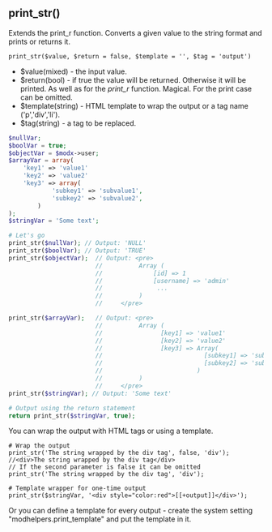 ## print_str()
Extends the print_r function. Converts a given value to the string format and prints or returns it. 

```print_str($value, $return = false, $template = '', $tag = 'output')```
- $value(mixed) - the input value.
- $return(bool) - if true the value will be returned. Otherwise it will be printed. As well as for the *print_r* function. Magical. For the print case can be omitted.
- $template(string) - HTML template to wrap the output or a tag name ('p','div','li').
- $tag(string) - a tag to be replaced.

```php
$nullVar;
$boolVar = true;
$objectVar = $modx->user;
$arrayVar = array(
	'key1' => 'value1'
	'key2' => 'value2'
	'key3' => array(
			'subkey1' => 'subvalue1',
			'subkey2' => 'subvalue2',
		)
);
$stringVar = 'Some text';

# Let's go
print_str($nullVar); // Output: 'NULL'
print_str($boolVar); // Output: 'TRUE'
print_str($objectVar);  // Output: <pre>
						//          Array (
						//              [id] => 1
						//              [username] => 'admin'
						//               ...
						//          )
						//	   </pre>

print_str($arrayVar);   // Output: <pre>
						//          Array (
						//                [key1] => 'value1'
                        //                [key2] => 'value2'
                        //                [key3] => Array(
                        //                            [subkey1] => 'subvalue1',
                        //                            [subkey2] => 'subvalue2',
                        //                          )
						//          )
						//	   </pre>
print_str($stringVar); // Output: 'Some text'

# Output using the return statement
return print_str($stringVar, true);
```
You can wrap the output with HTML tags or using a template.
```
# Wrap the output
print_str('The string wrapped by the div tag', false, 'div'); //<div>The string wrapped by the div tag</div>
// If the second parameter is false it can be omitted
print_str('The string wrapped by the div tag', 'div');

# Template wrapper for one-time output
print_str($stringVar, '<div style="color:red">[[+output]]</div>');
```
Or you can define a template for every output - create the system setting "modhelpers.print_template" and put the template in it.